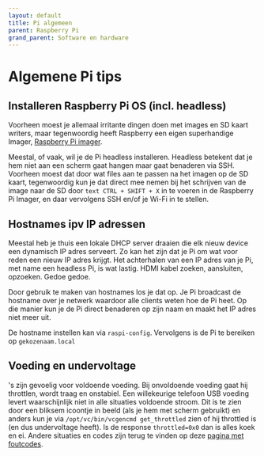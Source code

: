 ```yaml
---
layout: default
title: Pi algemeen
parent: Raspberry Pi
grand_parent: Software en hardware
---
```


# Algemene Pi tips

## Installeren Raspberry Pi OS (incl. headless)

Voorheen moest je allemaal irritante dingen doen met images en SD kaart writers, maar tegenwoordig heeft Raspberry een eigen superhandige Imager, [Raspberry Pi imager](https://www.raspberrypi.com/software/).

Meestal, of vaak, wil je de Pi headless installeren. Headless betekent dat je hem niet aan een scherm gaat hangen maar gaat benaderen via SSH. Voorheen moest dat door wat files aan te passen na het imagen op de SD kaart, tegenwoordig kun je dat direct mee nemen bij het schrijven van de image naar de SD door ``
text CTRL + SHIFT + X `` in te voeren in de Raspberry Pi Imager, en daar vervolgens SSH en/of je Wi-Fi in te stellen.

## Hostnames ipv IP adressen

Meestal heb je thuis een lokale DHCP server draaien die elk nieuw device een dynamisch IP adres serveert. Zo kan het zijn dat je Pi om wat voor reden een nieuw IP adres krijgt. Het achterhalen van een IP adres van je Pi, met name een headless Pi, is wat lastig. HDMI kabel zoeken, aansluiten, opzoeken. Gedoe gedoe.

Door gebruik te maken van hostnames los je dat op. Je Pi broadcast de hostname over je netwerk waardoor alle clients weten hoe de Pi heet. Op die manier kun je de Pi direct benaderen op zijn naam en maakt het IP adres niet meer uit.

De hostname instellen kan via `raspi-config`. Vervolgens is de Pi te bereiken op `gekozenaam.local`

## Voeding en undervoltage

's zijn gevoelig voor voldoende voeding. Bij onvoldoende voeding gaat hij throttlen, wordt traag en onstabiel. Een willekeurige telefoon USB voeding levert waarschijnlijk niet in alle situaties voldoende stroom. Dit is te zien door een bliksem icoontje in beeld (als je hem met scherm gebruikt) en anders kun je via `/opt/vc/bin/vcgencmd get_throttled` zien of hij throttled is (en dus undervoltage heeft). Is de response `throttled=0x0` dan is alles koek en ei. Andere situaties en codes zijn terug te vinden op deze [pagina met foutcodes](https://github.com/raspberrypi/documentation/blob/master/raspbian/applications/vcgencmd.md#get_throttled).
